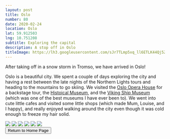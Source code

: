 ```yaml
---
layout: post
title: Oslo
number: 80
date: 2020-02-24
location: Oslo
lat: 59.912503
lng: 10.751208
subtitle: Exploring the capital
description: A stop off in Oslo
titleImage: https://lh3.googleusercontent.com/sJr7TLmp5xq_ll6ETLK44Qj5ZxmG05nhw4LCsSUqrkaLblj8qtdGrejtBjlDun9OBV2u_GP6ZV0sMv7NnHl5K_F-5IQmYr_1csGRdcYcYxO9HOGNKS6gyRtLKzCWXD1AMvv1vAIsioQ=w2400
---
```


After taking off in a snow storm in Tromso, we have arrived in Oslo! 

Oslo is a beautiful city. We spent a couple of days exploring the city and having a rest between the late nights of the Northern Lights tours and heading to the mountains to go skiing. 
We visited the <a target="_blank" href="https://operaen.no/">Oslo Opera House</a> for a backstage tour, the <a target="_blank" href="https://www.khm.uio.no/besok-oss/historisk-museum/">Histoical Museum</a>, and the <a target="_blank" href="https://www.khm.uio.no/besok-oss/vikingskipshuset/">Viking Ship Museum</a> (which was one of the best museums I have ever been to). We went into cute little cafes and visited some little shops (which made Mum, Louise, and I happy), and really enjoyed walking around the city even though it was cold enough to freeze my hair solid. 

<img src="https://lh3.googleusercontent.com/RDhJiwsuQlflm2cg-3S74OsnL_wdmxLtrwm1etiaVVqDyCNm7SMlEnVN-VLfIyEIQlTzY4Lfdu4jzWAKYacobAWkIQ8E_CVLQLIz22XFeGtHqk6G-j835Pm4ilXIxx0UwUNc0VvdiYg=w2400" class="image1">
<img src="https://lh3.googleusercontent.com/CZFL07wnh8_KS83rFGFw380FTBEpSdayDTVEBKf00l-b_DnoU78SZ_QSaC3YsgJarLEB9fMk1EPtIqwyxCpgiR4t8br8XIg6mLuLX1c1dR8sjumUwBhnCebR06r3OK4Lb6OjUM0yzL0=w2400" class="image1">
<img src="https://lh3.googleusercontent.com/hNasAsjGrXa1d2iRc5LuioM8K-Yk0v_e0T_fhJWELuj6aRsO5mEISsr7gURQORdbktI7dSr-ce47r7KfWsB_wvoCDvzGwz3zjPL8de7wVN8rodskntJcokEgfJKDnx4XpoWBwC--VbM=w2400" class="image1">
<img src="https://lh3.googleusercontent.com/P9wrXiPKtpzcmgiH_gGjyUdFIBN0Elzc4PjPo4ZbWrg5SJa6HsututJ3K9caRnI050Wb4n0TiVUCbetLXkP4n7HvY13FHF08aWYyS-BnAedI7-EsVvpaw_C8LFrttMiW_XSFR2fZs58=w2400" class="image1">
<img src="https://lh3.googleusercontent.com/cLAXRgMJUy6CYUzC7edS0DHg739Y5Z7ODjlRFBDuObY3vxeVzt0QWvnjlm0dvXyyiyX_ufNtC-LpRZjRgw9zuxdp22No_GamzVDzl54qfNYNP0p5ed1m9Jac6ifWv5kzqAabt_H6sio=w2400" class="image1">
<img src="https://lh3.googleusercontent.com/3BRp2stSsbX9_QIkbvGR9wzBWPg878nV3694QX4u8FX3DYyGEud0-KlxfsTQwrpom4aY4HQKwq9AjBl_rMtGFUjnsnEDEzAv1i6jWxkyFlreko_Gmj5QnwRDs7rNYesEQ2Nl5enIrDg=w2400" class="image1">

<div class="wrapper">
  <input type="button" class="button" value="Return to Home Page" onclick="self.close()">
</div>
